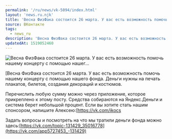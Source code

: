 ```yaml
---
permalink: '/ru/news/vk-5094/index.html'
layout: 'news.ru.njk'
title: 'Весна ФизФака состоится 26 марта. У вас есть возможность помочь нашему концерту с помощью нашег'
source: ВКонтакте
tags:
  - news_ru
description: 'Весна ФизФака состоится 26 марта. У вас есть возможность помочь нашему концерту с помощью нашег…'
updatedAt: 1519052460
---
```

![Весна ФизФака состоится 26 марта. У вас есть возможность помочь нашему концерту с помощью нашег…](https://sun9-4.userapi.com/gKdKMC5nPt_cQkjDOOYiUyrseLC8PZaXKrRYWA/jO1L1O4JY4E.jpg)

[Весна ФизФака состоится 26 марта. У вас есть возможность помочь нашему концерту с помощью нашего фонда. Деньги нужны на печать плакатов, билетов, создания декораций и костюмов.

Перечислить любую сумму можно через приложение, которое прикреплено к этому посту. Средства собираются на Яндекс.Деньги и система берет небольшой процент. Если вы хотите стать нашим спонсором, напишите Алексею:[https://vk.com/ikocs

Задать вопросы и посмотреть на что мы тратили деньги фонда можно здесь:[https://vk.com/topic-131429_35016778](https://vk.com/app5727453_-131429)

